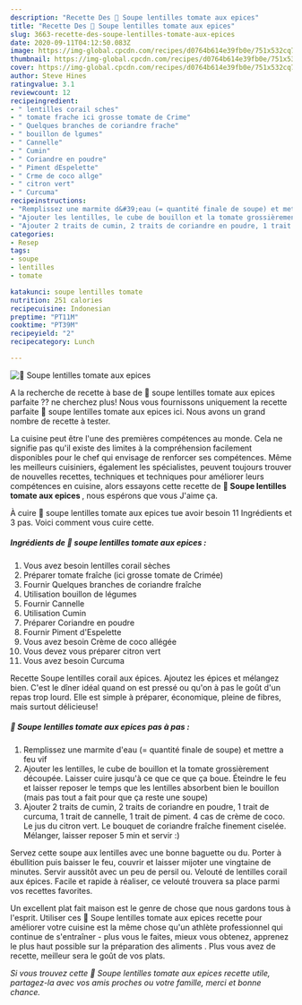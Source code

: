 ```yaml
---
description: "Recette Des 🌺 Soupe lentilles tomate aux epices"
title: "Recette Des 🌺 Soupe lentilles tomate aux epices"
slug: 3663-recette-des-soupe-lentilles-tomate-aux-epices
date: 2020-09-11T04:12:50.083Z
image: https://img-global.cpcdn.com/recipes/d0764b614e39fb0e/751x532cq70/🌺-soupe-lentilles-tomate-aux-epices-photo-principale-de-la-recette.jpg
thumbnail: https://img-global.cpcdn.com/recipes/d0764b614e39fb0e/751x532cq70/🌺-soupe-lentilles-tomate-aux-epices-photo-principale-de-la-recette.jpg
cover: https://img-global.cpcdn.com/recipes/d0764b614e39fb0e/751x532cq70/🌺-soupe-lentilles-tomate-aux-epices-photo-principale-de-la-recette.jpg
author: Steve Hines
ratingvalue: 3.1
reviewcount: 12
recipeingredient:
- " lentilles corail sches"
- " tomate frache ici grosse tomate de Crime"
- " Quelques branches de coriandre frache"
- " bouillon de lgumes"
- " Cannelle"
- " Cumin"
- " Coriandre en poudre"
- " Piment dEspelette"
- " Crme de coco allge"
- " citron vert"
- " Curcuma"
recipeinstructions:
- "Remplissez une marmite d&#39;eau (= quantité finale de soupe) et mettre a feu vif"
- "Ajouter les lentilles, le cube de bouillon et la tomate grossièrement découpée. Laisser cuire jusqu&#39;à ce que ce que ça boue. Éteindre le feu et laisser reposer le temps que les lentilles absorbent bien le bouillon (mais pas tout a fait pour que ça reste une soupe)"
- "Ajouter 2 traits de cumin, 2 traits de coriandre en poudre, 1 trait de curcuma, 1 trait de cannelle, 1 trait de piment. 4 cas de crème de coco. Le jus du citron vert. Le bouquet de coriandre fraîche finement ciselée. Mélanger, laisser reposer 5 min et servir :)"
categories:
- Resep
tags:
- soupe
- lentilles
- tomate

katakunci: soupe lentilles tomate 
nutrition: 251 calories
recipecuisine: Indonesian
preptime: "PT11M"
cooktime: "PT39M"
recipeyield: "2"
recipecategory: Lunch

---
```



![🌺 Soupe lentilles tomate aux epices](https://img-global.cpcdn.com/recipes/d0764b614e39fb0e/751x532cq70/🌺-soupe-lentilles-tomate-aux-epices-photo-principale-de-la-recette.jpg)

A la recherche de recette à base de 🌺 soupe lentilles tomate aux epices parfaite ?? ne cherchez plus! Nous vous fournissons uniquement la recette parfaite 🌺 soupe lentilles tomate aux epices ici. Nous avons un grand nombre de recette à tester.

La cuisine peut être l'une des premières compétences au monde. Cela ne signifie pas qu'il existe des limites à la compréhension facilement disponibles pour le chef qui envisage de renforcer ses compétences. Même les meilleurs cuisiniers, également les spécialistes, peuvent toujours trouver de nouvelles recettes, techniques et techniques pour améliorer leurs compétences en cuisine, alors essayons cette recette de <strong> 🌺 Soupe lentilles tomate aux epices </strong>, nous espérons que vous J'aime ça.

<!--inarticleads1-->

À cuire 🌺 soupe lentilles tomate aux epices tue avoir besoin 11 Ingrédients et 3 pas. Voici comment vous cuire cette.

##### Ingrédients de 🌺 soupe lentilles tomate aux epices :

1. Vous avez besoin  lentilles corail sèches
1. Préparer  tomate fraîche (ici grosse tomate de Crimée)
1. Fournir  Quelques branches de coriandre fraîche
1. Utilisation  bouillon de légumes
1. Fournir  Cannelle
1. Utilisation  Cumin
1. Préparer  Coriandre en poudre
1. Fournir  Piment d&#39;Espelette
1. Vous avez besoin  Crème de coco allégée
1. Vous devez vous préparer  citron vert
1. Vous avez besoin  Curcuma


Recette Soupe lentilles corail aux épices. Ajoutez les épices et mélangez bien. C&#39;est le dîner idéal quand on est pressé ou qu&#39;on à pas le goût d&#39;un repas trop lourd. Elle est simple à préparer, économique, pleine de fibres, mais surtout délicieuse! 

<!--inarticleads2-->

##### 🌺 Soupe lentilles tomate aux epices pas à pas :

1. Remplissez une marmite d&#39;eau (= quantité finale de soupe) et mettre a feu vif
1. Ajouter les lentilles, le cube de bouillon et la tomate grossièrement découpée. Laisser cuire jusqu&#39;à ce que ce que ça boue. Éteindre le feu et laisser reposer le temps que les lentilles absorbent bien le bouillon (mais pas tout a fait pour que ça reste une soupe)
1. Ajouter 2 traits de cumin, 2 traits de coriandre en poudre, 1 trait de curcuma, 1 trait de cannelle, 1 trait de piment. 4 cas de crème de coco. Le jus du citron vert. Le bouquet de coriandre fraîche finement ciselée. Mélanger, laisser reposer 5 min et servir :)


Servez cette soupe aux lentilles avec une bonne baguette ou du. Porter à ébullition puis baisser le feu, couvrir et laisser mijoter une vingtaine de minutes. Servir aussitôt avec un peu de persil ou. Velouté de lentilles corail aux épices. Facile et rapide à réaliser, ce velouté trouvera sa place parmi vos recettes favorites. 

<!--inarticleads1-->

<p>
Un excellent plat fait maison est le genre de chose que nous gardons tous à l'esprit. Utiliser ces 🌺 Soupe lentilles tomate aux epices recette pour améliorer votre cuisine est la même chose qu'un athlète professionnel qui continue de s'entraîner - plus vous le faites, mieux vous obtenez, apprenez le plus haut possible sur la préparation des aliments . Plus vous avez de recette, meilleur sera le goût de vos plats.
</p>

<p>
<i>Si vous trouvez cette 🌺 Soupe lentilles tomate aux epices recette utile, partagez-la avec vos amis proches ou votre famille, merci et bonne chance.</i>
</p>
